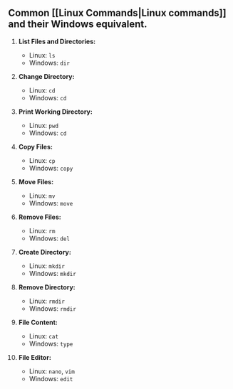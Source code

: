
## Common [[Linux Commands|Linux commands]] and their Windows equivalent.
1. **List Files and Directories:**
    
    - Linux: `ls`
    - Windows: `dir`
2. **Change Directory:**
    
    - Linux: `cd`
    - Windows: `cd`
3. **Print Working Directory:**
    
    - Linux: `pwd`
    - Windows: `cd`
4. **Copy Files:**
    
    - Linux: `cp`
    - Windows: `copy`
5. **Move Files:**
    
    - Linux: `mv`
    - Windows: `move`
6. **Remove Files:**
    
    - Linux: `rm`
    - Windows: `del`
7. **Create Directory:**
    
    - Linux: `mkdir`
    - Windows: `mkdir`
8. **Remove Directory:**
    
    - Linux: `rmdir`
    - Windows: `rmdir`
9. **File Content:**
    
    - Linux: `cat`
    - Windows: `type`
10. **File Editor:**
    
    - Linux: `nano`, `vim`
    - Windows: `edit`
